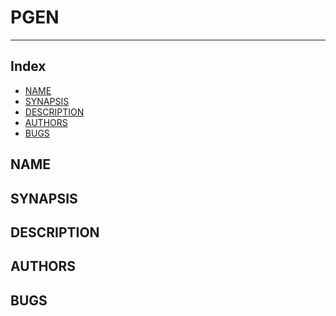 # PGEN

-------

<a id="#index"></a>
## Index
	
 - [NAME       ](#name)
 - [SYNAPSIS   ](#synapsis) 
 - [DESCRIPTION](#description)
 - [AUTHORS    ](#authors)
 - [BUGS       ](#bugs)




<a id="#name"></a>
## NAME


<a id="#synapsis"></a>
## SYNAPSIS


<a id="#description"></a>
## DESCRIPTION


<a id="#authors"></a>
## AUTHORS


<a id="#bugs"></a>
## BUGS




